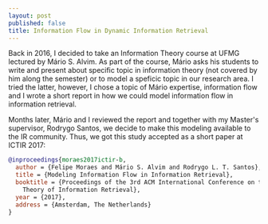 ```yaml
---
layout: post
published: false
title: Information Flow in Dynamic Information Retrieval
---
```

Back in 2016, I decided to take an Information Theory course at UFMG lectured by Mário S. Alvim. As part of the course, Mário asks his students to write and present about specific topic in information theory (not covered by him along the semester) or to model a speficic topic in our research area. I tried the latter, however, I chose a topic of Mário expertise, information flow and I wrote a short report in how we could model information flow in information retrieval. 

Months later, Mário and I reviewed the report and together with my Master's supervisor, Rodrygo Santos, we decide to make this modeling available to the IR community. Thus, we got this study accepted as a short paper at ICTIR 2017:

```bibtex
@inproceedings{moraes2017ictir-b,
  author = {Felipe Moraes and Mário S. Alvim and Rodrygo L. T. Santos},
  title = {Modeling Information Flow in Information Retrieval},
  booktitle = {Proceedings of the 3rd ACM International Conference on the 
    Theory of Information Retrieval},
  year = {2017},
  address = {Amsterdam, The Netherlands}
}
```